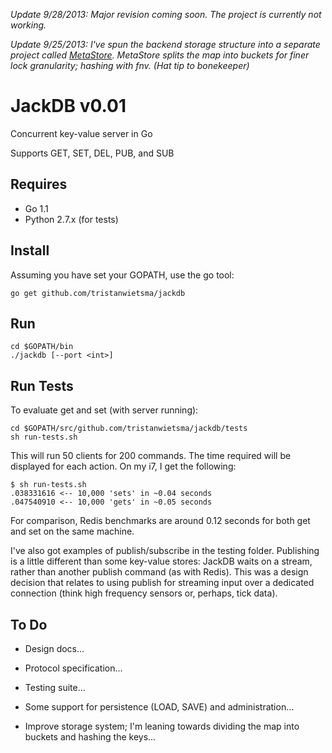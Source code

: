 _Update 9/28/2013: Major revision coming soon. The project is currently not working._

_Update 9/25/2013: I've spun the backend storage structure into a separate project called [MetaStore](https://github.com/tristanwietsma/metastore). MetaStore splits the map into buckets for finer lock granularity; hashing with fnv. (Hat tip to bonekeeper)_

JackDB v0.01
============

Concurrent key-value server in Go

Supports GET, SET, DEL, PUB, and SUB

Requires
--------

* Go 1.1
* Python 2.7.x (for tests)

Install
-------

Assuming you have set your GOPATH, use the go tool:

    go get github.com/tristanwietsma/jackdb

Run
---

    cd $GOPATH/bin
    ./jackdb [--port <int>]

Run Tests
---------

To evaluate get and set (with server running):

    cd $GOPATH/src/github.com/tristanwietsma/jackdb/tests
    sh run-tests.sh

This will run 50 clients for 200 commands. The time required will be displayed for each action. On my i7, I get the following:

    $ sh run-tests.sh 
    .038331616 <-- 10,000 'sets' in ~0.04 seconds
    .047540910 <-- 10,000 'gets' in ~0.05 seconds

For comparison, Redis benchmarks are around 0.12 seconds for both get and set on the same machine.

I've also got examples of publish/subscribe in the testing folder. Publishing is a little different than some key-value stores: JackDB waits on a stream, rather than another publish command (as with Redis). This was a design decision that relates to using publish for streaming input over a dedicated connection (think high frequency sensors or, perhaps, tick data).

To Do
-----

* Design docs...

* Protocol specification...

* Testing suite...

* Some support for persistence (LOAD, SAVE) and administration...

* Improve storage system; I'm leaning towards dividing the map into buckets and hashing the keys...

